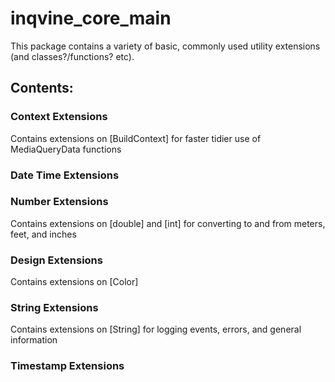 # inqvine_core_main

This package contains a variety of basic, commonly used utility extensions (and classes?/functions? etc).

## Contents:

### Context Extensions
Contains extensions on [BuildContext] for faster tidier use of MediaQueryData functions

### Date Time Extensions

### Number Extensions
Contains extensions on [double] and [int] for converting to and from meters, feet, and inches

### Design Extensions
Contains extensions on [Color]

### String Extensions
Contains extensions on [String] for logging events, errors, and general information

### Timestamp Extensions
